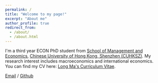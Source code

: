 ```yaml
---
permalink: /
title: "Welcome to my page!"
excerpt: "About me"
author_profile: true
redirect_from: 
  - /about/
  - /about.html
---
```


I'm a third year ECON PhD student from [School of Management and Economics](https://sme.cuhk.edu.cn/), [Chinese University of Hong Kong, Shenzhen (CUHKSZ)](https://www.cuhk.edu.cn/zh-hans). My research interest includes macroeconomics and international economics. You can find my CV here: [Long Ma's Curriculum Vitae](../assets/Curriculum_Vitae.pdf).

[Email](longma@link.cuhk.edu.cn) / [Github](https://github.com/Long-Neo)
